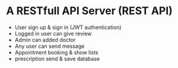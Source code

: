 # A RESTfull API Server (REST API)

* User sign up & sign in (JWT authentication)
* Logged in user can give review
* Admin can added doctor
* Any user can send message
* Appointment booking & show lists
* prescription send & save database
